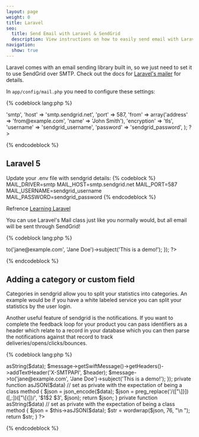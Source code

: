 ```yaml
---
layout: page
weight: 0
title: Laravel
seo:
  title: Send Email with Laravel & SendGrid
  description: View instructions on how to easily send email with Laravel using SendGrid, by setting up setting up Laravel's built in mailer.
navigation:
  show: true
---
```


Laravel comes with an email sending library built in, so we just need to set it to use SendGrid over SMTP. Check out the docs for [Laravel's mailer](http://laravel.com/docs/mail) for details.

In `app/config/mail.php` you need to configure these settings: 

{% codeblock lang:php %}
<?php

return array(
	'driver' => 'smtp',
	'host' => 'smtp.sendgrid.net',
	'port' => 587,
	'from' => array('address' => 'from@example.com', 'name' => 'John Smith'),
	'encryption' => 'tls',
	'username' => 'sendgrid_username',
	'password' => 'sendgrid_password',
);

?>
{% endcodeblock %}

## Laravel 5

Update your .env file with sendgrid details:
{% codeblock %}
MAIL_DRIVER=smtp
MAIL_HOST=smtp.sendgrid.net
MAIL_PORT=587
MAIL_USERNAME=sendgrid_username
MAIL_PASSWORD=sendgrid_password
{% endcodeblock %}

Refrence [Learning Laravel](http://learninglaravel.net/learn-to-send-emails-using-gmail-and-sendgrid-in-laravel-5)

You can use Laravel's Mail class just like you normally would, but all email will be sent through SendGrid!

{% codeblock lang:php %}
<?php

Mail::send('emails.demo', $data, function($message)
{
    $message->to('jane@example.com', 'Jane Doe')->subject('This is a demo!');
});

?>
{% endcodeblock %}

## Adding a category or custom field

Categories in sendgrid allow you to split your statistics into categories. An example would be if you have a white labeled service you can split your statistics by the user login.

Another useful feature of sendgrid is the notifications. If you want to complete the feedback loop for your product you can pass identifiers as a header which relate to a record in your database which you can then parse the notifications against that record to track deliveries/opens/clicks/bounces.


{% codeblock lang:php %}
<?php

   Mail::send('emails.view', $data, function ($message)
    {
        $data['category']                  = 'category';
        $data['unique_args']['variable_1'] = 'abc';

        $header = $this->asString($data);

        $message->getSwiftMessage()->getHeaders()->addTextHeader('X-SMTPAPI', $header);

        $message->to('jane@example.com', 'Jane Doe')->subject('This is a demo!');
    });


    private function asJSON($data) // set as private with the expectation of being a class method
    {
        $json = json_encode($data);

        $json = preg_replace('/(["\]}])([,:])(["\[{])/', '$1$2 $3', $json);

        return $json;
    }

    private function asString($data) // set as private with the expectation of being a class method
    {
        $json = $this->asJSON($data);
        $str  = wordwrap($json, 76, "\n   ");

        return $str;
    }
?>
{% endcodeblock %}

